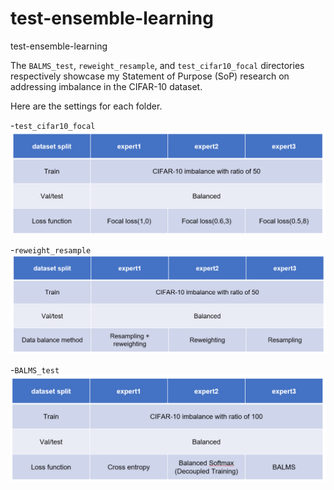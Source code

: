 # test-ensemble-learning
 test-ensemble-learning

The `BALMS_test`, `reweight_resample`, and `test_cifar10_focal` directories respectively showcase my Statement of Purpose (SoP) research on addressing imbalance in the CIFAR-10 dataset.

Here are the settings for each folder.


-`test_cifar10_focal`
<img src="img/focal.png" alt="drawing" width="900"/>

-`reweight_resample`
<img src="img/rewight.png" alt="drawing" width="900"/>


-`BALMS_test`
<img src="img/BALM.png" alt="drawing" width="900"/>